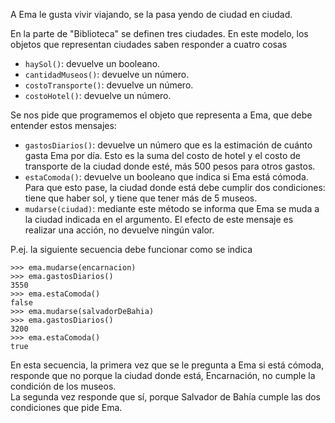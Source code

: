 A Ema le gusta vivir viajando, se la pasa yendo de ciudad en ciudad. 

En la parte de "Biblioteca" se definen tres ciudades. En este modelo, los objetos que representan ciudades saben responder a cuatro cosas  

- `haySol()`: devuelve un booleano.
- `cantidadMuseos()`: devuelve un número.
- `costoTransporte()`: devuelve un número.
- `costoHotel()`: devuelve un número.

Se nos pide que programemos el objeto que representa a Ema, que debe entender estos mensajes: 

- `gastosDiarios()`: devuelve un número que es la estimación de cuánto gasta Ema por día. Esto es la suma del costo de hotel y el costo de transporte de la ciudad donde esté, más 500 pesos para otros gastos.
- `estaComoda()`: devuelve un booleano que indica si Ema está cómoda. Para que esto pase, la ciudad donde está debe cumplir dos condiciones: tiene que haber sol, y tiene que tener más de 5 museos.
- `mudarse(ciudad)`: mediante este método se informa que Ema se muda a la ciudad indicada en el argumento. El efecto de este mensaje es realizar una acción, no devuelve ningún valor.

P.ej. la siguiente secuencia debe funcionar como se indica

```wollok
>>> ema.mudarse(encarnacion)
>>> ema.gastosDiarios()
3550
>>> ema.estaComoda()
false
>>> ema.mudarse(salvadorDeBahia)
>>> ema.gastosDiarios()
3200
>>> ema.estaComoda()
true
```

En esta secuencia, la primera vez que se le pregunta a Ema si está cómoda, responde que no porque la ciudad donde está, Encarnación, no cumple la condición de los museos.  
La segunda vez responde que sí, porque Salvador de Bahía cumple las dos condiciones que pide Ema.

